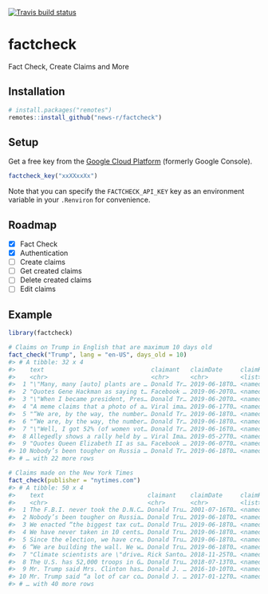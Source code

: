 <!-- README.md is generated from README.Rmd. Please edit that file -->



<!-- badges: start -->
[![Travis build status](https://travis-ci.org/news-r/factcheck.svg?branch=master)](https://travis-ci.org/news-r/factcheck)
<!-- badges: end -->

# factcheck

Fact Check, Create Claims and More

## Installation

``` r
# install.packages("remotes")
remotes::install_github("news-r/factcheck")
```

## Setup

Get a free key from the [Google Cloud Platform](https://console.cloud.google.com) (formerly Google Console).

```r
factcheck_key("xxXXxxXx")
```

Note that you can specify the `FACTCHECK_API_KEY` key as an environment variable in your `.Renviron` for convenience.

## Roadmap

- [x] Fact Check
- [x] Authentication
- [ ] Create claims
- [ ] Get created claims
- [ ] Delete created claims
- [ ] Edit claims

## Example


```r
library(factcheck)

# Claims on Trump in English that are maximum 10 days old
fact_check("Trump", lang = "en-US", days_old = 10)
#> # A tibble: 32 x 4
#>    text                              claimant   claimDate     claimReview  
#>    <chr>                             <chr>      <chr>         <list>       
#>  1 "\"Many, many [auto] plants are … Donald Tr… 2019-06-18T0… <named list …
#>  2 "Quotes Gene Hackman as saying t… Facebook … 2019-06-20T0… <named list …
#>  3 "\"When I became president, Pres… Donald Tr… 2019-06-20T0… <named list …
#>  4 "A meme claims that a photo of a… Viral ima… 2019-06-17T0… <named list …
#>  5 "“We are, by the way, the number… Donald Tr… 2019-06-18T0… <named list …
#>  6 "“We are, by the way, the number… Donald Tr… 2019-06-18T0… <named list …
#>  7 "\"Well, I got 52% (of women vot… Donald Tr… 2019-06-16T0… <named list …
#>  8 Allegedly shows a rally held by … Viral Ima… 2019-05-27T0… <named list …
#>  9 "Quotes Queen Elizabeth II as sa… Facebook … 2019-06-07T0… <named list …
#> 10 Nobody’s been tougher on Russia … Donald Tr… 2019-06-18T0… <named list …
#> # … with 22 more rows

# Claims made on the New York Times
fact_check(publisher = "nytimes.com")
#> # A tibble: 50 x 4
#>    text                             claimant    claimDate     claimReview  
#>    <chr>                            <chr>       <chr>         <list>       
#>  1 The F.B.I. never took the D.N.C… Donald Tru… 2001-07-16T0… <named list …
#>  2 Nobody’s been tougher on Russia… Donald Tru… 2019-06-18T0… <named list …
#>  3 We enacted “the biggest tax cut… Donald Tru… 2019-06-18T0… <named list …
#>  4 We have never taken in 10 cents… Donald Tru… 2019-06-18T0… <named list …
#>  5 Since the election, we have cre… Donald Tru… 2019-06-18T0… <named list …
#>  6 “We are building the wall. We w… Donald Tru… 2019-06-18T0… <named list …
#>  7 "Climate scientists are \"drive… Rick Santo… 2018-11-25T0… <named list …
#>  8 The U.S. has 52,000 troops in G… Donald Tru… 2018-07-13T0… <named list …
#>  9 Mr. Trump said Mrs. Clinton has… Donald J. … 2016-10-10T0… <named list …
#> 10 Mr. Trump said “a lot of car co… Donald J. … 2017-01-12T0… <named list …
#> # … with 40 more rows
```
